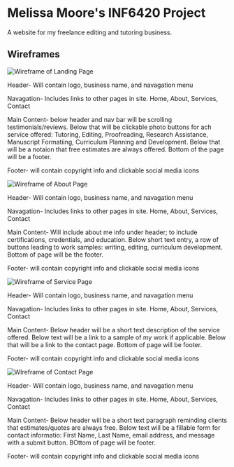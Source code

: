 # Melissa Moore's INF6420 Project

A website for my freelance editing and tutoring business.

## Wireframes

![Wireframe of Landing Page](wireframes%5Clanding-pg-wireframe.jpg)

Header- Will contain logo, business name, and navagation menu

Navagation- Includes links to other pages in site. Home, About, Services, Contact

Main Content- below header and nav bar will be scrolling testimonials/reviews. Below that will be clickable photo buttons for ach service offered: Tutoring, Editing, Proofreading, Research Assistance, Manuscript Formatiing, Curriculum Planning and Development. Below that will be a notaion that free estimates are always offered. Bottom of the page will be a footer.

Footer- will contain copyright info and clickable social media icons

![Wireframe of About Page](wireframes%5Cabout-pg-wireframe.jpg)

Header- Will contain logo, business name, and navagation menu

Navagation- Includes links to other pages in site. Home, About, Services, Contact

Main Content- Will include about me info under header; to include certifications, credentials, and education. Below short text entry, a row of buttons leading to work samples: writing, editing, curriculum development. Bottom of page will be the footer.

Footer- will contain copyright info and clickable social media icons

![Wireframe of Service Page](wireframes%5Cservice-pg-wireframe.jpg)

Header- Will contain logo, business name, and navagation menu

Navagation- Includes links to other pages in site. Home, About, Services, Contact

Main Content- Below header will be a short text description of the service offered. Below text will be a link to a sample of my work if applicable. Below that will be a link to the contact page. Bottom of page will be footer.

Footer- will contain copyright info and clickable social media icons

![WIreframe of Contact Page](wireframes%5Ccontact-pg-wireframe.jpg)

Header- Will contain logo, business name, and navagation menu

Navagation- Includes links to other pages in site. Home, About, Services, Contact

Main Content- Below header will be a short text paragraph reminding clients that estimates/quotes are always free. Below text will be a fillable form for contact informatio: First Name, Last Name, email address, and message with a submit button. BOttom of page will be footer.

Footer- will contain copyright info and clickable social media icons

